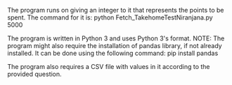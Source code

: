 The program runs on giving an integer to it that represents the points to be spent.
The command for it is:
python Fetch_TakehomeTestNiranjana.py 5000

The program is written in Python 3 and uses Python 3's format. 
NOTE: The program might also require the installation of pandas library, if not already installed. It can be done using the following command:
pip install pandas

The program also requires a CSV file with values in it according to the provided question. 

